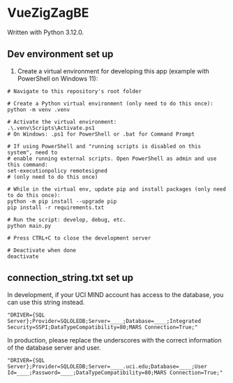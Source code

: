 # VueZigZagBE

Written with Python 3.12.0.

## Dev environment set up

1. Create a virtual environment for developing this app (example with PowerShell on Windows 11):
```
# Navigate to this repository's root folder

# Create a Python virtual environment (only need to do this once):
python -m venv .venv

# Activate the virtual environment:
.\.venv\Scripts\Activate.ps1
# On Windows: .ps1 for PowerShell or .bat for Command Prompt

# If using PowerShell and "running scripts is disabled on this system", need to
# enable running external scripts. Open PowerShell as admin and use this command:
set-executionpolicy remotesigned
# (only need to do this once)

# While in the virtual env, update pip and install packages (only need to do this once):
python -m pip install --upgrade pip
pip install -r requirements.txt

# Run the script: develop, debug, etc.
python main.py

# Press CTRL+C to close the development server

# Deactivate when done
deactivate
```

## connection_string.txt set up
In development, if your UCI MIND account has access to the database, you can use this string instead.
```
"DRIVER={SQL Server};Provider=SQLOLEDB;Server=____;Database=____;Integrated Security=SSPI;DataTypeCompatibility=80;MARS Connection=True;"
```
In production, please replace the underscores with the correct information of the database server and user.
```
"DRIVER={SQL Server};Provider=SQLOLEDB;Server=____.uci.edu;Database=____;User Id=____;Password=____;DataTypeCompatibility=80;MARS Connection=True;"
```
